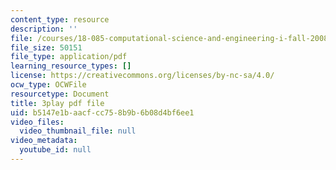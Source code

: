 ```yaml
---
content_type: resource
description: ''
file: /courses/18-085-computational-science-and-engineering-i-fall-2008/b5147e1baacfcc758b9b6b08d4bf6ee1_XUB7FcjaLRI.pdf
file_size: 50151
file_type: application/pdf
learning_resource_types: []
license: https://creativecommons.org/licenses/by-nc-sa/4.0/
ocw_type: OCWFile
resourcetype: Document
title: 3play pdf file
uid: b5147e1b-aacf-cc75-8b9b-6b08d4bf6ee1
video_files:
  video_thumbnail_file: null
video_metadata:
  youtube_id: null
---
```


